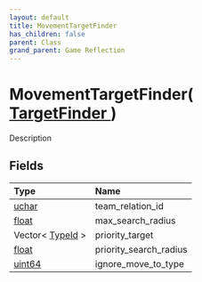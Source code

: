```yaml
---
layout: default
title: MovementTargetFinder
has_children: false
parent: Class
grand_parent: Game Reflection
---
```

# MovementTargetFinder( [ TargetFinder ](/docs/game-reflection/classes/target_finder) )
Description 

## Fields

| Type | Name |
|:-------------|:--------------|
| [uchar](/docs/game-reflection/enums/uchar) | team_relation_id |
| [float](/docs/game-reflection/components/float) | max_search_radius |
| Vector< [TypeId](/docs/game-reflection/enums/type_id) > | priority_target |
| [float](/docs/game-reflection/components/float) | priority_search_radius |
| [uint64](/docs/game-reflection/components/uint64) | ignore_move_to_type |

